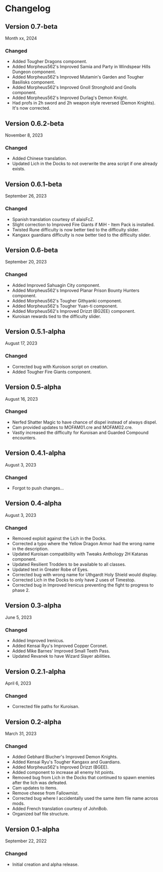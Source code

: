 # Changelog

## Version 0.7-beta

Month xx, 2024

### Changed

- Added Tougher Dragons component.
- Added Morpheus562's Improved Samia and Party in Windspear Hills Dungeon component.
- Added Morpheus562's Improved Mutamin's Garden and Tougher Basilisks component.
- Added Morpheus562's Improved Gnoll Stronghold and Gnolls component.
- Added Morpheus562's Improved Durlag's Demon Knight.
- Had profs in 2h sword and 2h weapon style reversed (Demon Knights). It's now corrected.

## Version 0.6.2-beta

November 8, 2023

### Changed

- Added Chinese translation.
- Updated Lich in the Docks to not overwrite the area script if one already exists.

## Version 0.6.1-beta

September 26, 2023

### Changed

- Spanish translation courtesy of alaisFcZ.
- Slight correction to Improved Fire Giants if MiH - Item Pack is installed.
- Twisted Rune difficulty is now better tied to the difficulty slider.
- Kangaxx guardians difficulty is now better tied to the difficulty slider.

## Version 0.6-beta

September 20, 2023

### Changed

- Added Improved Sahuagin City component.
- Added Morpheus562's Improved Planar Prison Bounty Hunters component.
- Added Morpheus562's Tougher Githyanki component.
- Added Morpheus562's Tougher Yuan-ti component.
- Added Morpheus562's Improved Drizzt (BG2EE) component.
- Kuroisan rewards tied to the difficulty slider.

## Version 0.5.1-alpha

August 17, 2023

### Changed

- Corrected bug with Kuroison script on creation.
- Added Tougher Fire Giants component.

## Version 0.5-alpha

August 16, 2023

### Changed

- Nerfed Shatter Magic to have chance of dispel instead of always dispel.
- Cam provided updates to MOFAM01.cre and MOFAM02.cre.
- Vastly increased the difficulty for Kuroisan and Guarded Compound encounters.

## Version 0.4.1-alpha

August 3, 2023

### Changed

- Forgot to push changes...

## Version 0.4-alpha

August 3, 2023

### Changed

- Removed exploit against the Lich in the Docks.
- Corrected a typo where the Yellow Dragon Armor had the wrong name in the description.
- Updated Kuroisan compatibility with Tweaks Anthology 2H Katanas component.
- Updated Resilient Trodders to be available to all classes.
- Updated text in Greater Robe of Eyes.
- Corrected bug with wrong name for Uthgardt Holy Shield would display.
- Corrected Lich in the Docks to only have 2 uses of Timestop.
- Corrected bug in Improved Irenicus preventing the fight to progress to phase 2.

## Version 0.3-alpha

June 5, 2023

### Changed 

- Added Improved Irenicus.
- Added Kensai Ryu's Improved Copper Coronet.
- Added Mike Barnes' Improved Small Teeth Pass.
- Updated Revanek to have Wizard Slayer abilities.

## Version 0.2.1-alpha

April 6, 2023

### Changed 

- Corrected file paths for Kuroisan.

## Version 0.2-alpha

March 31, 2023

### Changed 

- Added Gebhard Blucher's Improved Demon Knights.
- Added Kensai Ryu's Tougher Kangaxx and Guardians.
- Added Morpheus562's Improved Drizzt (BGEE).
- Added component to increase all enemy hit points.
- Removed bug from Lich in the Docks that continued to spawn enemies after the lich was defeated.
- Cam updates to items.
- Remove cheese from Fallowmist.
- Corrected bug where I accidentally used the same item file name across mods.
- Added French translation courtesy of JohnBob.
- Organized baf file structure.

## Version 0.1-alpha

September 22, 2022

### Changed 

- Initial creation and alpha release.
